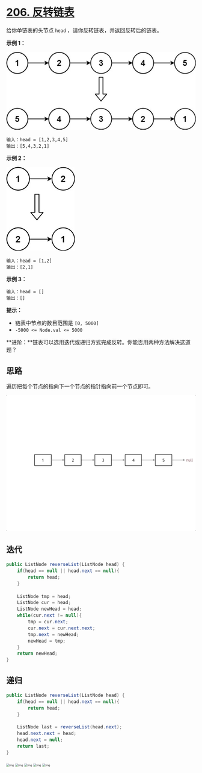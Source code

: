 # [206. 反转链表](https://leetcode-cn.com/problems/reverse-linked-list/)

给你单链表的头节点 `head` ，请你反转链表，并返回反转后的链表。

 

**示例 1：**

![img](images\206-1.png)

```
输入：head = [1,2,3,4,5]
输出：[5,4,3,2,1]
```

**示例 2：**

![img](images\206-2.jpg)

```
输入：head = [1,2]
输出：[2,1]
```

**示例 3：**

```
输入：head = []
输出：[]
```

 

**提示：**

- 链表中节点的数目范围是 `[0, 5000]`
- `-5000 <= Node.val <= 5000`

 

**进阶：**链表可以选用迭代或递归方式完成反转。你能否用两种方法解决这道题？

## 思路

遍历把每个节点的指向下一个节点的指针指向前一个节点即可。

![reverse_linked_list](images\206-3.gif)

## 迭代

```java
public ListNode reverseList(ListNode head) {
    if(head == null || head.next == null){
        return head;
    }

    ListNode tmp = head;
    ListNode cur = head;
    ListNode newHead = head;
    while(cur.next != null){
        tmp = cur.next;
        cur.next = cur.next.next;
        tmp.next = newHead;
        newHead = tmp;
    }
    return newHead;
}
```

## 递归

```java
public ListNode reverseList(ListNode head) {
    if(head == null || head.next == null){
        return head;
    }

    ListNode last = reverseList(head.next);
    head.next.next = head;
    head.next = null;
    return last;
}
```

<img src="https://gblobscdn.gitbook.com/assets%2F-McgKdLMgKGHf9UIOZCM%2Fsync%2Fb9fff89cb1f69f93555c158bee3adce9ca8d7487.jpg?alt=media" alt="img" style="zoom:50%;" />

<img src="https://gblobscdn.gitbook.com/assets%2F-McgKdLMgKGHf9UIOZCM%2Fsync%2Fc244744301acfdaae7b1a26bc92d0d63748ad675.jpg?alt=media" alt="img" style="zoom:50%;" />

<img src="https://gblobscdn.gitbook.com/assets%2F-McgKdLMgKGHf9UIOZCM%2Fsync%2Fbe3eed15a20254b8d77d0f33798da8f9bf081b7b.jpg?alt=media" alt="img" style="zoom:50%;" />

<img src="https://gblobscdn.gitbook.com/assets%2F-McgKdLMgKGHf9UIOZCM%2Fsync%2Fbc1a5fa3257a78014037e2e7370fd6e4c804551a.jpg?alt=media" alt="img" style="zoom:50%;" />

<img src="https://gblobscdn.gitbook.com/assets%2F-McgKdLMgKGHf9UIOZCM%2Fsync%2F69362da6835ca739d63b0b54c2220a5f742dd2c7.jpg?alt=media" alt="img" style="zoom:50%;" />

